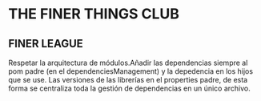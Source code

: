 # THE FINER THINGS CLUB
## FINER LEAGUE

Respetar la arquitectura de módulos.Añadir las dependencias siempre al pom padre (en el dependenciesManagement) y la depedencia en los hijos que se use. Las versiones de las librerías en el properties padre, de esta forma se centraliza toda la gestión de dependencias en un único archivo.
